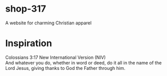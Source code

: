 # shop-317
A website for charming Christian apparel

# Inspiration
Colossians 3:17 New International Version (NIV)  
And whatever you do, whether in word or deed, do it all in the name of the Lord Jesus, giving thanks to God the Father through him.
